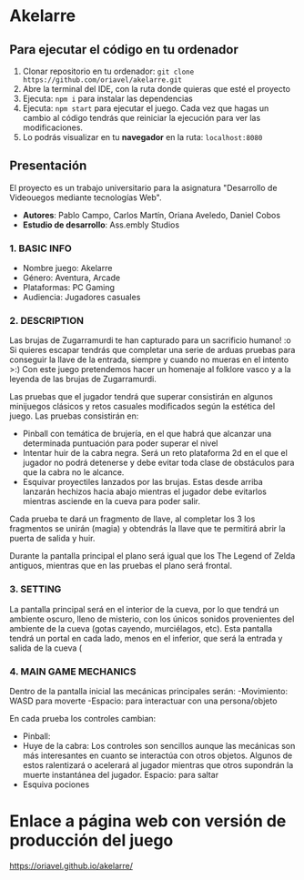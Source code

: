 # Akelarre

## Para ejecutar el código en tu ordenador

1. Clonar repositorio en tu ordenador: `git clone https://github.com/oriavel/akelarre.git`
2. Abre la terminal del IDE, con la ruta donde quieras que esté el proyecto
3. Ejecuta: `npm i` para instalar las dependencias
4. Ejecuta: `npm start` para ejecutar el juego. Cada vez que hagas un cambio al código tendrás que reiniciar la ejecución para ver las modificaciones.
5. Lo podrás visualizar en tu **navegador** en la ruta: `localhost:8080`


## Presentación
El proyecto es un trabajo universitario para la asignatura "Desarrollo de Videouegos mediante tecnologías Web".

- **Autores**: Pablo Campo, Carlos Martín, Oriana Aveledo, Daniel Cobos 
- **Estudio de desarrollo**: Ass.embly Studios

### 1. BASIC INFO
- Nombre juego: Akelarre
- Género: Aventura, Arcade
- Plataformas: PC Gaming
- Audiencia: Jugadores casuales

### 2. DESCRIPTION
Las brujas de Zugarramurdi te han capturado para un sacrificio humano! :o Si quieres escapar tendrás que completar una serie de arduas pruebas para conseguir la llave de la entrada, siempre y cuando no mueras en el intento >:)
Con este juego pretendemos hacer un homenaje al folklore vasco y a la leyenda de las brujas de Zugarramurdi. 

Las pruebas que el jugador tendrá que superar consistirán en algunos minijuegos clásicos y retos casuales modificados según la estética del juego.
Las pruebas consistirán en:
- Pinball con temática de brujería, en el que habrá que alcanzar una determinada puntuación para poder superar el nivel
- Intentar huir de la cabra negra. Será un reto plataforma 2d en el que el jugador no podrá detenerse y debe evitar toda clase de obstáculos para que la cabra no le alcance.
- Esquivar proyectiles lanzados por las brujas. Estas desde arriba lanzarán hechizos hacia abajo mientras el jugador debe evitarlos mientras asciende en la cueva para poder salir. 

Cada prueba te dará un fragmento de llave, al completar los 3 los fragmentos se unirán (magia) y obtendrás la llave que te permitirá abrir la puerta de salida y huir.

Durante la pantalla principal el plano será igual que los The Legend of Zelda antiguos, mientras que en las pruebas el plano será frontal.

### 3. SETTING
La pantalla principal será en el interior de la cueva, por lo que tendrá un ambiente oscuro, lleno de misterio, con los únicos sonidos provenientes del ambiente de la cueva (gotas cayendo, murciélagos, etc).
Esta pantalla tendrá un portal en cada lado, menos en el inferior, que será la entrada y salida de la cueva (

### 4. MAIN GAME MECHANICS
Dentro de la pantalla inicial las mecánicas principales serán:
-Movimiento: WASD para moverte
-Espacio: para interactuar con una persona/objeto

En cada prueba los controles cambian:
- Pinball:
- Huye de la cabra:
	Los controles son sencillos aunque las mecánicas son más interesantes en cuanto se interactúa con otros objetos. Algunos de estos ralentizará o acelerará al jugador mientras que otros supondrán la muerte instantánea del jugador. 
 Espacio: para saltar
- Esquiva pociones


# Enlace a página web con versión de producción del juego

https://oriavel.github.io/akelarre/



